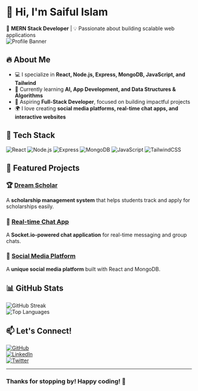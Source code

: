 # 👋 Hi, I'm Saiful Islam  

🚀 **MERN Stack Developer** | 💡 Passionate about building scalable web applications  
![Profile Banner](https://i.ibb.co.com/tMxYHz28/github-header-image.png) <!-- Add a banner image if you want -->

## 🔥 About Me  
- 💻 I specialize in **React, Node.js, Express, MongoDB, JavaScript, and Tailwind**  
- 🚀 Currently learning **AI, App Development, and Data Structures & Algorithms**  
- 🎯 Aspiring **Full-Stack Developer**, focused on building impactful projects  
- 🌍 I love creating **social media platforms, real-time chat apps, and interactive websites**  

## 🔧 Tech Stack  
![React](https://img.shields.io/badge/React-20232A?style=for-the-badge&logo=react&logoColor=61DAFB)
![Node.js](https://img.shields.io/badge/Node.js-43853D?style=for-the-badge&logo=node.js&logoColor=white)
![Express](https://img.shields.io/badge/Express.js-404D59?style=for-the-badge)
![MongoDB](https://img.shields.io/badge/MongoDB-4EA94B?style=for-the-badge&logo=mongodb&logoColor=white)
![JavaScript](https://img.shields.io/badge/JavaScript-F7DF1E?style=for-the-badge&logo=javascript&logoColor=black)
![TailwindCSS](https://img.shields.io/badge/TailwindCSS-38B2AC?style=for-the-badge&logo=tailwind-css&logoColor=white)  

## 🌟 Featured Projects  
### 🏆 [Dream Scholar](https://your-project-link.com)  
A **scholarship management system** that helps students track and apply for scholarships easily.  

### 💬 [Real-time Chat App](https://your-chat-app-link.com)  
A **Socket.io-powered chat application** for real-time messaging and group chats.  

### 📱 [Social Media Platform](https://your-social-media-link.com)  
A **unique social media platform** built with React and MongoDB.  

## 📊 GitHub Stats  
![GitHub Streak](https://github-readme-streak-stats.herokuapp.com/?user=your-username&theme=tokyonight)  
![Top Languages](https://github-readme-stats.vercel.app/api/top-langs/?username=your-username&layout=compact&theme=tokyonight)  

## 📫 Let's Connect!  
[![GitHub](https://img.shields.io/badge/GitHub-181717?style=for-the-badge&logo=github&logoColor=white)](https://github.com/your-username)  
[![LinkedIn](https://img.shields.io/badge/LinkedIn-0A66C2?style=for-the-badge&logo=linkedin&logoColor=white)](https://linkedin.com/in/your-username)  
[![Twitter](https://img.shields.io/badge/Twitter-1DA1F2?style=for-the-badge&logo=twitter&logoColor=white)](https://twitter.com/your-username)  

---  

### **Thanks for stopping by! Happy coding! 🚀**  

<!--
**Saiful109710/Saiful109710** is a ✨ _special_ ✨ repository because its `README.md` (this file) appears on your GitHub profile.

Here are some ideas to get you started:

- 🔭 I’m currently working on ...
- 🌱 I’m currently learning ...
- 👯 I’m looking to collaborate on ...
- 🤔 I’m looking for help with ...
- 💬 Ask me about ...
- 📫 How to reach me: ...
- 😄 Pronouns: ...
- ⚡ Fun fact: ...
-->
